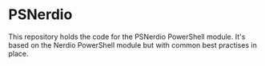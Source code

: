 # PSNerdio
This repository holds the code for the PSNerdio PowerShell module. It's based on the Nerdio PowerShell module but with common best practises in place.
